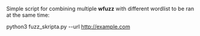 Simple script for combining multiple **wfuzz** with different wordlist to be ran at the same time:

python3 fuzz_skripta.py --url http://example.com 
